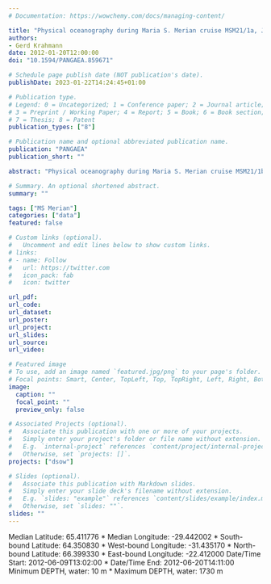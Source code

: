 ```yaml
---
# Documentation: https://wowchemy.com/docs/managing-content/

title: "Physical oceanography during Maria S. Merian cruise MSM21/1a, June 2012."
authors: 
- Gerd Krahmann
date: 2012-01-20T12:00:00
doi: "10.1594/PANGAEA.859671"

# Schedule page publish date (NOT publication's date).
publishDate: 2023-01-22T14:24:45+01:00

# Publication type.
# Legend: 0 = Uncategorized; 1 = Conference paper; 2 = Journal article;
# 3 = Preprint / Working Paper; 4 = Report; 5 = Book; 6 = Book section;
# 7 = Thesis; 8 = Patent
publication_types: ["8"]

# Publication name and optional abbreviated publication name.
publication: "PANGAEA"
publication_short: ""

abstract: "Physical oceanography during Maria S. Merian cruise MSM21/1b, 9 - 20 June 2012."

# Summary. An optional shortened abstract.
summary: ""

tags: ["MS Merian"]
categories: ["data"]
featured: false

# Custom links (optional).
#   Uncomment and edit lines below to show custom links.
# links:
# - name: Follow
#   url: https://twitter.com
#   icon_pack: fab
#   icon: twitter

url_pdf:
url_code:
url_dataset: 
url_poster:
url_project:
url_slides:
url_source:
url_video:

# Featured image
# To use, add an image named `featured.jpg/png` to your page's folder. 
# Focal points: Smart, Center, TopLeft, Top, TopRight, Left, Right, BottomLeft, Bottom, BottomRight.
image:
  caption: ""
  focal_point: ""
  preview_only: false

# Associated Projects (optional).
#   Associate this publication with one or more of your projects.
#   Simply enter your project's folder or file name without extension.
#   E.g. `internal-project` references `content/project/internal-project/index.md`.
#   Otherwise, set `projects: []`.
projects: ["dsow"]

# Slides (optional).
#   Associate this publication with Markdown slides.
#   Simply enter your slide deck's filename without extension.
#   E.g. `slides: "example"` references `content/slides/example/index.md`.
#   Otherwise, set `slides: ""`.
slides: ""
---
```

Median Latitude: 65.411776 * Median Longitude: -29.442002 * South-bound Latitude: 64.350830 * West-bound Longitude: -31.435170 * North-bound Latitude: 66.399330 * East-bound Longitude: -22.412000
Date/Time Start: 2012-06-09T13:02:00 * Date/Time End: 2012-06-20T14:11:00
Minimum DEPTH, water: 10 m * Maximum DEPTH, water: 1730 m